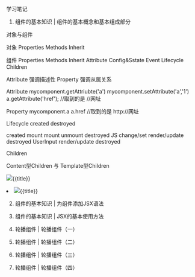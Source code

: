 学习笔记

1. 组件的基本知识 | 组件的基本概念和基本组成部分

对象与组件

对象
Properties
Methods
Inherit

组件
Properties
Methods
Inherit
Attribute
Config&Sstate
Event
Lifecycle
Children

Attribute 强调描述性
Property 强调从属关系

Attribute
mycomponent.getAttriubte('a')
mycomponent.setAttribute('a','1')
a.getAttribute('href'); //取到的是 //网址


Property
mycomponent.a
a.href  //取到的是 http://网址


Lifecycle
created	destroyed

created
mount		mount	unmount		destroyed
JS change/set	render/update		destroyed
UserInput	render/update		destroyed

Children

Content型Children 与 Template型Children

<my-button><img src="{{icon}}">{{title}}</my-button>

<my-list>
	<li><img src="{{icon}}">{{title}}</li>
</my-list>


2. 组件的基本知识 | 为组件添加JSX语法


3. 组件的基本知识 | JSX的基本使用方法

4. 轮播组件 | 轮播组件（一）

5. 轮播组件 | 轮播组件（二）


6. 轮播组件 | 轮播组件（三）

7. 轮播组件 | 轮播组件（四）
